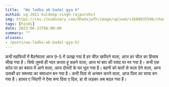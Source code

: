 ```yaml
---
title:  "Wo ladka ab badal gya h"
authid: ug-2021-kuldeep-singh-rajpurohit
img: https://res.cloudinary.com/dhodsjwfh/image/upload/v1680035596/change2_rb6vgp.jpg
tags: [hindi]
date: 2023-06-22T06:00:00
summary: ""
aliases:
- /posts/wo-ladka-ab-badal-gya-h/
---
```



कभी महफिलों में बैठनेवाला आज 9-5 में उलझ गया है
हर चीज़ खरीदने वाला, आज हर चीज़ का हिसाब सीख गया है।
सिर्फ तुमसे ही प्यार करता हूं कहने वाला, आज मां बाप की पसंद पर मर गया है।
कभी एक कॉल पर हर बवाल में आने वाला, आज दोस्तों के घर भूल गया है।
बहनों को बातों से रूला देने वाला, आज उसकी हर समस्या का समाधान बन गया है।
कभी पिता से अनबन करने वाला, आज पिता का साया बन गया है।
हालत ए जिंदगी ने ऐसा बना दिया ए दिल, हा वो लड़का अब बदल गया है।

